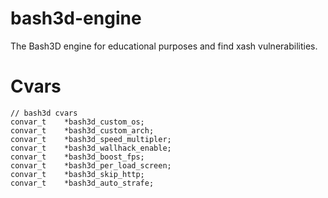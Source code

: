# bash3d-engine
The Bash3D engine for educational purposes and find xash vulnerabilities.

# Cvars
```
// bash3d cvars
convar_t 	*bash3d_custom_os;
convar_t 	*bash3d_custom_arch;
convar_t	*bash3d_speed_multipler;
convar_t	*bash3d_wallhack_enable;
convar_t	*bash3d_boost_fps;
convar_t	*bash3d_per_load_screen;
convar_t	*bash3d_skip_http;
convar_t	*bash3d_auto_strafe;
```
